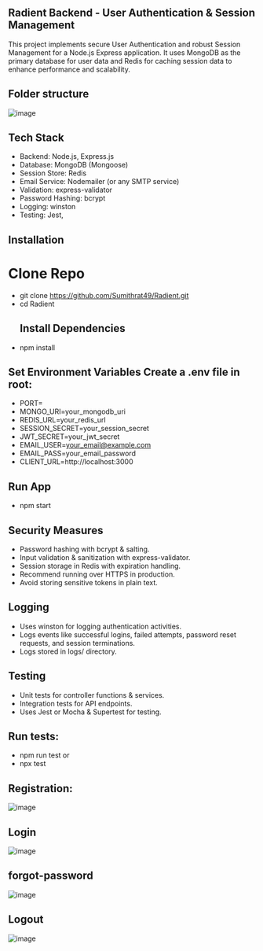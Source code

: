 ## Radient Backend - User Authentication & Session Management
This project implements secure User Authentication and robust Session Management for a Node.js Express application. It uses MongoDB as the primary database for user data and Redis for caching session data to enhance performance and scalability.

## Folder structure
![image](https://github.com/user-attachments/assets/11179637-1218-442f-a55f-81b2334764fc)

## Tech Stack
- Backend: Node.js, Express.js
- Database: MongoDB (Mongoose)
- Session Store: Redis
- Email Service: Nodemailer (or any SMTP service)
- Validation: express-validator
- Password Hashing: bcrypt
- Logging: winston
- Testing: Jest,

## Installation
# Clone Repo


- git clone https://github.com/Sumithrat49/Radient.git
- cd Radient
   ## Install Dependencies
- npm install
## Set Environment Variables Create a .env file in root:


- PORT=
- MONGO_URI=your_mongodb_uri
- REDIS_URL=your_redis_url
- SESSION_SECRET=your_session_secret
- JWT_SECRET=your_jwt_secret
- EMAIL_USER=your_email@example.com
- EMAIL_PASS=your_email_password
- CLIENT_URL=http://localhost:3000
## Run App
 - npm start


## Security Measures
- Password hashing with bcrypt & salting.
- Input validation & sanitization with express-validator.
- Session storage in Redis with expiration handling.
- Recommend running over HTTPS in production.
- Avoid storing sensitive tokens in plain text.

 ## Logging
- Uses winston for logging authentication activities.
- Logs events like successful logins, failed attempts, password reset requests, and session terminations.
- Logs stored in logs/ directory.
## Testing
- Unit tests for controller functions & services.
- Integration tests for API endpoints.
- Uses Jest or Mocha & Supertest for testing.

## Run tests:

- npm run test or
- npx test

## Registration:
![image](https://github.com/user-attachments/assets/9d04d8b4-a817-42d3-af86-12abc71dfd1e)

## Login
![image](https://github.com/user-attachments/assets/4feefa34-cdc8-48a8-9ab7-2bf7b18850b1)

## forgot-password
![image](https://github.com/user-attachments/assets/ff1db93b-2c46-4fd0-b42e-b4d36a4f8b45)

## Logout 
![image](https://github.com/user-attachments/assets/f9c14409-37c1-4bb4-8934-31e4980c750e)



